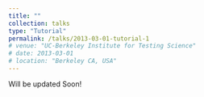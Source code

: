 ```yaml
---
title: ""
collection: talks
type: "Tutorial"
permalink: /talks/2013-03-01-tutorial-1
# venue: "UC-Berkeley Institute for Testing Science"
# date: 2013-03-01
# location: "Berkeley CA, USA"
---
```


Will be updated Soon!
